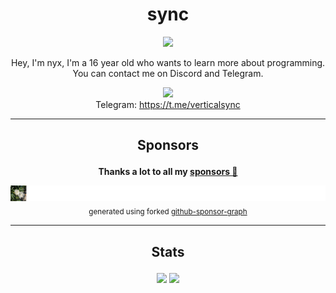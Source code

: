 <h1 align="center">sync</h1>

<p align="center">
  <a href="https://komarev.com/ghpvc">
    <img src="https://komarev.com/ghpvc/?username=verticalsync" />
  </a>
</p>

<p align="center">
  Hey, I'm nyx, I'm a 16 year old who wants to learn more about programming.
  <br>
  You can contact me on Discord and Telegram.
</p>

<p align="center">
  <a href="https://discord.com/users/1207087393929171095">
    <img src="https://lanyard.cnrad.dev/api/1207087393929171095" />
  </a>
  <br>
  Telegram: <a href="https://t.me/verticalsync">https://t.me/verticalsync</a>
</p>

---

## <p align="center">Sponsors</p>

<p align="center">
  <b>Thanks a lot to all my <a href="https://github.com/sponsors/verticalsync">sponsors 💛</a></b>
</p>

<p align="center">
  <a href="https://github.com/sponsors/verticalsync">
    <img src="https://raw.githubusercontent.com/verticalsync/github-sponsor-graph/main/graph.png" />
  </a>
  <br>
  <sub>generated using forked <a href="https://github.com/verticalsync/github-sponsor-graph">github-sponsor-graph</a></sub>
</p>

---

## <p align="center">Stats</p>

<p align="center">
  <img height="180px" src="https://github-readme-stats-git-main-window-syncs-projects.vercel.app/api?username=verticalsync&show_icons=true&count_private=true&theme=dracula&bg_color=00000000" />
  <img height="250px" src="https://github-readme-stats-git-main-window-syncs-projects.vercel.app/api/top-langs/?username=verticalsync&layout=compact&count_private=true&theme=dracula&bg_color=00000000&langs_count=25&hide=jupyter%20notebook,tex,css,php" />
</p>
